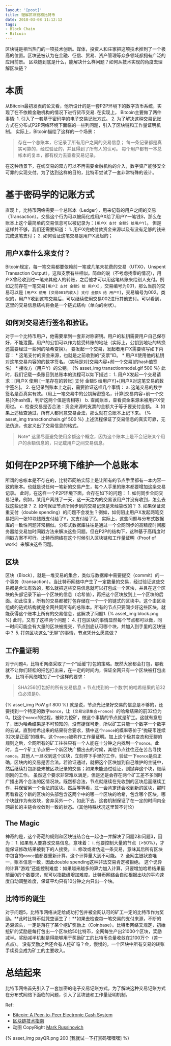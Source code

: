 ```yaml
---
layout: '[post]'
title: 理解区块链和比特币
date: 2018-03-08 11:12:12
tags: 
- Block Chain
- Bitcoin
---
```

区块链是相当热门的一项技术创新。媒体，投资人和庄家把这项技术推到了一个极高的位置。区块链被认为在金融、征信、贸易、资产管理等众多领域都拥有广泛的应用前景。
区块链到底是什么，能解决什么样问题？如何从技术实现的角度去理解区块链？
<!-- more -->
# 本质
从Bitcoin最初发表的论文看，他所设计的是一套P2P环境下的数字货币系统，实现了在不依赖金融机构的情况下进行货币交易.
在实现上， Bitcoin主要做了两件事情:
	1. 引入了一套基于密码学的电子交易记账方式。
	2. 为了解决这种交易记账方式在分布式P2P网络环境下面临的一些列问题，引入了区块链和工作量证明机制。
实际上，Bitcoin描绘了这样的一个场景：
> 存在一个总账本，它记录了所有用户之间的交易信息；
> 每一条记录都是真实可靠的，经过验证的，并且得到了所有人的认可。
> 每个用户都有一本总帐本的复本，都有权力去查看交易记录。

在这种场景下，在线交易的双方可以不再需要金融机构的介入，数字资产能够安全可靠的实现交付。为了达到这样的目的，比特币尝试了一套非常特殊的设计。

# 基于密码学的记账方式
直观上，比特币网络需要一个总账本（Ledger），用来记载的用户之间的交易（Transaction）。交易这个行为可以被简化成用户X给了用户Y一笔钱S，那么在账本上这个最简单的交易信息可以被记录为：`[用户X 支付 金额S 给用户Y]`。
但是这样并不够，我们还需要知道：
	1.	用户X完成付款资金来源以及有没有足够的钱来完成这笔支付；
	2.	如何验证这笔交易是用户X发起的；

## 用户X拿什么来支付？
Bitcoin规定，每一笔交易都要依赖前一笔或几笔未花费的交易（UTXO，Unspent Transaction Output），这和支票有些相似。简单的说（不考虑找零的情况），用户X曾经收到过一笔来其他人的转账，之后他才可以用这笔转账来给别人支付。例如之前存在一笔交易`[用户Z 支付 金额S 给 用户X]`，交易编号为001，那么当前的交易可以是 `[用户X 使用 [交易001的收入] 支付 金额S 给 用户Y]`，交易编号为002。类似的，用户Y收到这笔交易后，可以继续使用交易002进行其他支付。可以看到，这里的交易信息结构将会是一个链式结构（单向的树状）。

## 如何对交易进行签名和验证。
对于一个比特币用户，他需要拿到一套非对称密钥。用户的私钥需要用户自己保存好，不能泄露。用户的公钥可以作为接受转账的地址（实际上，公钥到地址的转换还需要经过一些列的哈希变换）。
要发起一个交易，发起者用户X需要填写如下内容：
	*	这笔支付的资金来源，也就是之前收到的“支票”ID。
	*	用户X使用他的私钥对这笔交易内容的的数字签名。（实际是对[交易内容+前一个交易]的hash值签名）
	*	接收方（用户Y）的公钥。
{% asset_img transctionmodel.gif 500 %}
此时，我们记载一条账目到总账本的流程可以如下描述：
	1. 用户X发起一个交易请求：[用户X 使用 [一笔存在的转账] 支付 金额S 给用户Y]+[用户X对这笔交易的数字签名]。
	2. 在记录到账本上之前，需要验证这样几个事情：
		a. 这笔交易的数字签名是否真实有效。（用上一笔交易中的公钥解密签名，计算[交易内容+前一个交易]的hash值，判断这两个值是否相等）
		b. 查阅账本，查看资金来源未被用户X使用过。
		c. 检查交易是否合法：资金来源的支票的金额大于等于要支付金额。
	3. 如果上述检查通过，所有人都同意交易合法，那么就在总账本上记下来。
{% asset_img transctionchain.gif 500 %}
上述流程保证了交易信息的真实可靠，无法伪造，也定义出了交易信息的格式。
> Note* 这里尽量避免使用余额这个概念，因为这个账本上是不会记账某个用户的余额信息的，只记载用户之间交易信息。

# 如何在P2P环境下维护一个总账本
所谓的总帐本是不存在的，比特币网络实际上是让所有的节点手里都有一本内容一致的账本。也就是说任何一笔新的交易产生，每个人手里的账本都要增加这条交易记录。
此时，在这样一个P2P环境下面，会存在如下的问题：
	1.	如何同步全网交易记录。例如，某用户离线了一天，这一天之内的交易该用户并没有收到，怎么去找这些记录？
	2.	如何保证节点所同步到的交易记录是未经篡改的？
	3.	如果保证双重支付（double spending）的问题不会发生？例如，如何阻止用户X发起两笔交易把同一张10块钱既支付给了Y，又支付给了Z。
实际上，这些问题与分布式数据库的一致性问题非常相似。分布式数据库往往是通过一个全网同步的高精度时间服务器给交易加时间戳方法来解决这些问题。但在P2P的结构下，这种基于高精度时间戳方案不可行。比特币网络在这个时候引入区块链和工作量证明（Proof of work）来解决这些问题。

## 区块
区块（Block），就是一堆交易的集合，类似与数据库中需要提交（commit）的一个事务（transaction）。当比特币网络中产生了一定数量的交易，经过验证这些交易都是合法有效的，那么就把这些交易信息就可以打包成一个区块，并且在这个区块的头部记录下前一个区块的信息（哈希值），再把这个区块放到上一个区块的后面。如此往复，所有的交易都被打包存储在一个一个的链式的区块中。这个由区块组成的链式结构就是全网共同所有的总账本。所有的节点只要同步好这些区块，就能获得这个账本上所有的交易信息，这解决了问题1.
{% asset_img block.png %}
此时，又有了这样两个问题：
	4.	打包区块的事情显然每个节点都可以做，同一时间可能会有大量的区块被提交，节点到底认可哪个块，并加入到手里的区块链中？
	5.	打包区块这么“无聊”的事情，节点凭什么愿意做？
## 工作量证明
对于问题4，比特币网络采取了一个“延缓”打包的策略。既然大家都会打包，那我就不让你们轻松的把包打出来，在一定的时间内，保证全网只有一个区块被打包出来。
比特币网络增加了一个这样的要求：
>	SHA256(打包好的所有交易信息 + 节点找到的一个数字)的哈希结果的前32位必须是0。

{% asset_img PoW.gif 800 %}
就是说，节点光记录好交易的信息是不够的，还要找到一个特定的数字`nonce`，让（`交易记录集合`+`nonce`）的哈希结果的前32位为0。找这个`nonce`的过程，被称为挖矿，做这个事情的节点就是矿工。这就有意思了，因为哈希结果是不可预知的，没有捷径可走，所以矿工只能一个数字一个数字的去试，直到哈希出来的结果符合要求，猜中这个`nonce`的概率等价于“抛硬币连续32次是正面”的概率。这个`nonce`被称作工作量证明。加上这个极其变态和无聊的规则之后，全网所有的矿工往往只有一个人能在十分钟之内找到一个`nonce`。此时，当一个矿工节点把一个新区块广播出去的时候，其他节点往往还在苦苦寻找`nonce`。其他人一旦收到这个区块，立刻停下手里的工作，验证一下`nonce`是否正确，区块内的交易是否合法。若验证通过，就把这个区块加到自己维护的主链中，然后继续打包那些未被区块记录的交易；如果未能通过验证，则抛弃这个块，继续刚刚的工作。
虽然这个要求非常难以满足，但是还是会存在两个矿工差不多同时广播出两个合法的区情况块。既然都合法，节点就继续在先收到的区块后面继续工作，并保留另一个合法的区块。然后等等看，过一会肯定还会收到新的区块，那时再看看这个新的区块的头部包含这两个中的哪一个区块的哈希，包含哪个区块，哪个块就作为有效块，舍弃另外一个，如此下去。这套机制保证了在一定的时间内全网最长的主链会收敛到一致的状态。（其他特殊状况这里暂不讨论）
## The Magic
神奇的是，这个奇葩的规则和区块链结合在一起也一并解决了问题2和问题3，因为：
	1.	如果有人要篡改交易信息，意味着：
		i.	他要控制大量的节点（>50%），才能保证修改结果被剩下的人接受。
		ii.	修改或者伪造一条交易，意味其后所有区块中包含的`nonce`值都要重新计算，这个计算量大到不可能。
	2.	全网主链状态唯一，账本信息一致，因此double spending这种非法交易肯定被拒绝。
这个诡异的计算“游戏”还能控制难度：如果越来越多的算力加入计算，只要增加哈希结果最前面0的个数要求，就可以指数级增加难度。比特币网络会自动根据出块的平均速度自动调整难度，保证平均只有10分钟之内只出一个块。

## 比特币的诞生
对于问题5，比特币网络决定给成功打包并被全网认可的矿工一定的比特币作为奖励。**此时比特币就凭空诞生了！**如果去检查每一笔交易的支付来源，不断的追溯源头，一定是落在了某个挖矿奖励上（Coinbase）。比特币网络又规定，初始挖矿的奖励是每打包出一个区块给50比特币，全网每生产出21000个区块，奖励减半。奖励减半机制是得能够用于奖励矿工的比特币总量收敛在2100万个（差一点点）。
没有奖励之后还会有人挖矿吗？会，慢慢的，一个区块中所有交易的转账手续费会成为矿工的主要收入。

# 总结起来
比特币网络首先引入了一套加密的电子交易记账方式。为了解决这种交易记账方式在分布式网络下面临的问题，引入了区块链和工作量证明机制。

Ref:
*   [Bitcoin: A Peer-to-Peer Electronic Cash System](https://bitcoin.org/bitcoin.pdf)
*	[区块链技术指南](https://www.gitbook.com/book/yeasy/blockchain_guide)
*	动图 CopyRight [Mark Russinovich](https://twitter.com/markrussinovich)

{% asset_img payQR.png 200 [我就试一下打赏码嘿嘿嘿] %}